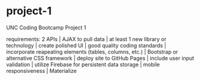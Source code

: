 # project-1
UNC Coding Bootcamp Project 1

requirements:
2 APIs |
AJAX to pull data |
at least 1 new library or technology |
create polished UI |
good quality coding standards |
incorporate reapeating elements (tables, columns, etc.) |
Bootstrap or alternative CSS framework |
deploy site to GitHub Pages |
include user input validation |
utilize Firebase for persistent data storage |
mobile responsiveness |
Materialize
